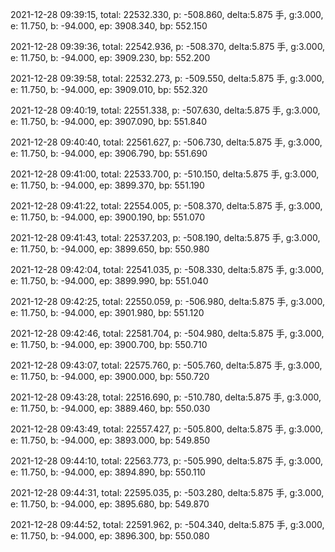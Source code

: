 2021-12-28 09:39:15, total: 22532.330, p: -508.860, delta:5.875 手, g:3.000, e: 11.750, b: -94.000, ep: 3908.340, bp: 552.150

2021-12-28 09:39:36, total: 22542.936, p: -508.370, delta:5.875 手, g:3.000, e: 11.750, b: -94.000, ep: 3909.230, bp: 552.200

2021-12-28 09:39:58, total: 22532.273, p: -509.550, delta:5.875 手, g:3.000, e: 11.750, b: -94.000, ep: 3909.010, bp: 552.320

2021-12-28 09:40:19, total: 22551.338, p: -507.630, delta:5.875 手, g:3.000, e: 11.750, b: -94.000, ep: 3907.090, bp: 551.840

2021-12-28 09:40:40, total: 22561.627, p: -506.730, delta:5.875 手, g:3.000, e: 11.750, b: -94.000, ep: 3906.790, bp: 551.690

2021-12-28 09:41:00, total: 22533.700, p: -510.150, delta:5.875 手, g:3.000, e: 11.750, b: -94.000, ep: 3899.370, bp: 551.190

2021-12-28 09:41:22, total: 22554.005, p: -508.370, delta:5.875 手, g:3.000, e: 11.750, b: -94.000, ep: 3900.190, bp: 551.070

2021-12-28 09:41:43, total: 22537.203, p: -508.190, delta:5.875 手, g:3.000, e: 11.750, b: -94.000, ep: 3899.650, bp: 550.980

2021-12-28 09:42:04, total: 22541.035, p: -508.330, delta:5.875 手, g:3.000, e: 11.750, b: -94.000, ep: 3899.990, bp: 551.040

2021-12-28 09:42:25, total: 22550.059, p: -506.980, delta:5.875 手, g:3.000, e: 11.750, b: -94.000, ep: 3901.980, bp: 551.120

2021-12-28 09:42:46, total: 22581.704, p: -504.980, delta:5.875 手, g:3.000, e: 11.750, b: -94.000, ep: 3900.700, bp: 550.710

2021-12-28 09:43:07, total: 22575.760, p: -505.760, delta:5.875 手, g:3.000, e: 11.750, b: -94.000, ep: 3900.000, bp: 550.720

2021-12-28 09:43:28, total: 22516.690, p: -510.780, delta:5.875 手, g:3.000, e: 11.750, b: -94.000, ep: 3889.460, bp: 550.030

2021-12-28 09:43:49, total: 22557.427, p: -505.800, delta:5.875 手, g:3.000, e: 11.750, b: -94.000, ep: 3893.000, bp: 549.850

2021-12-28 09:44:10, total: 22563.773, p: -505.990, delta:5.875 手, g:3.000, e: 11.750, b: -94.000, ep: 3894.890, bp: 550.110

2021-12-28 09:44:31, total: 22595.035, p: -503.280, delta:5.875 手, g:3.000, e: 11.750, b: -94.000, ep: 3895.680, bp: 549.870

2021-12-28 09:44:52, total: 22591.962, p: -504.340, delta:5.875 手, g:3.000, e: 11.750, b: -94.000, ep: 3896.300, bp: 550.080